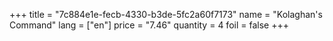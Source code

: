 +++
title = "7c884e1e-fecb-4330-b3de-5fc2a60f7173"
name = "Kolaghan's Command"
lang = ["en"]
price = "7.46"
quantity = 4
foil = false
+++
